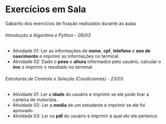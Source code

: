 # Exercícios em Sala
Gabarito dos exercícios de fixação realizados durante as aulas

###### Introdução a Algoritmo e Python - 09/03
- Atividade 01: Ler as informações de **nome**, **cpf**, **telefone** e **ano de nascimento** e imprimir as informações no terminal.
- Atividade 02: Dado o **peso** e **altura** informados pelo usuário, calcular o **imc** e imprimir o resultado no terminal.

###### Estruturas de Controle e Seleção (Condicionais) - 23/03
- Atividade 01: Ler a **idade** do usuário e imprimir se ele pode tirar a carteira de motorista.
- Atividade 02: Ler a **media** de um estudante e imprimir se ele foi aprovado.
- Atividade 03: Ler os **pdl** do usuário e imprimir à qual elo ele pertence.